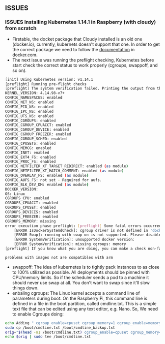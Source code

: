 ## ISSUES
### ISSUES Installing Kubernetes 1.14.1 in Raspberry (with cloudy) from scratch

- Firstable, the docket package that Cloudy installed is an old one (docker.io), currently, kubernets doesn't support that one. In order to get the correct package we need to follow the [documentation](https://docs.docker.com/install/linux/docker-ce/debian/) in docker.com.
- The next issue was running the preflight checking, Kubernetes before start check the correct status to work properly (cgroups, swappoff, and so on).
```sh
[init] Using Kubernetes version: v1.14.1
[preflight] Running pre-flight checks
[preflight] The system verification failed. Printing the output from the verification:
KERNEL_VERSION: 4.14.98-v7+
CONFIG_NAMESPACES: enabled
CONFIG_NET_NS: enabled
CONFIG_PID_NS: enabled
CONFIG_IPC_NS: enabled
CONFIG_UTS_NS: enabled
CONFIG_CGROUPS: enabled
CONFIG_CGROUP_CPUACCT: enabled
CONFIG_CGROUP_DEVICE: enabled
CONFIG_CGROUP_FREEZER: enabled
CONFIG_CGROUP_SCHED: enabled
CONFIG_CPUSETS: enabled
CONFIG_MEMCG: enabled
CONFIG_INET: enabled
CONFIG_EXT4_FS: enabled
CONFIG_PROC_FS: enabled
CONFIG_NETFILTER_XT_TARGET_REDIRECT: enabled (as module)
CONFIG_NETFILTER_XT_MATCH_COMMENT: enabled (as module)
CONFIG_OVERLAY_FS: enabled (as module)
CONFIG_AUFS_FS: not set - Required for aufs.
CONFIG_BLK_DEV_DM: enabled (as module)
DOCKER_VERSION:
OS: Linux
CGROUPS_CPU: enabled
CGROUPS_CPUACCT: enabled
CGROUPS_CPUSET: enabled
CGROUPS_DEVICES: enabled
CGROUPS_FREEZER: enabled
CGROUPS_MEMORY: missing
error execution phase preflight: [preflight] Some fatal errors occurred:
	[ERROR IsDockerSystemdCheck]: cgroup driver is not defined in 'docker info'
	[ERROR Swap]: running with swap on is not supported. Please disable swap
	[ERROR SystemVerification]: unsupported docker version:
	[ERROR SystemVerification]: missing cgroups: memory
[preflight] If you know what you are doing, you can make a check non-fatal with `--ignore-preflight-errors=...`

problems with images not are compatibles with arm
```
  - swappoff: The idea of kubernetes is to tightly pack instances to as close to 100% utilized as possible. All deployments should be pinned with CPU/memory limits. So if the scheduler sends a pod to a machine it should never use swap at all. You don't want to swap since it'll slow things down.
  - enbaling cgroups: The Linux kernel accepts a command line of parameters during boot. On the Raspberry Pi, this command line is defined in a file in the boot partition, called cmdline.txt. This is a simple text file that can be edited using any text editor, e.g. Nano. So, We need to enable Cgroups doing:

  ```sh
  echo Adding " cgroup_enable=cpuset cgroup_memory=1 cgroup_enable=memory" to /boot/cmdline.txt
  sudo cp /boot/cmdline.txt /boot/cmdline_backup.txt
  orig="$(head -n1 /boot/cmdline.txt) cgroup_enable=cpuset cgroup_memory=1 cgroup_enable=memory"
  echo $orig | sudo tee /boot/cmdline.txt
  ```


